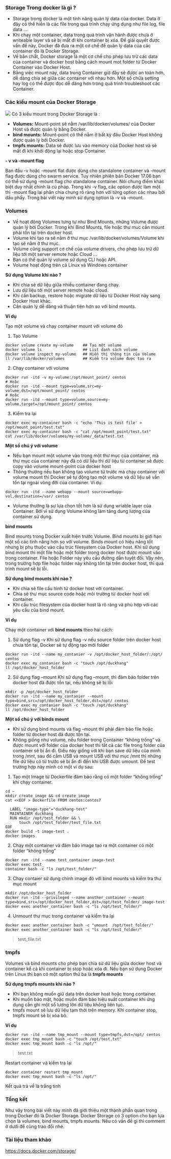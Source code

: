 ### Storage Trong docker là gì ?

- Storage trong docker là một tính năng quản lý data của docker. Data ở đây có thể hiển là các file trong quá trình chạy ứng dụng như file log, file data …
- Khi chạy một container, data trong quá trình vận hành được chưa ở writeable layer và sẽ bị mất đi khi container bị xóa. Để giải quyết được vấn đề này, Docker đã đưa ra một cơ chế để quản lý data của các container đó là Docker Storage.
- Về bản chất, Docker storage là một cơ chế cho phép lưu trữ các data của container và docker host bằng cách mount mot folder từ Docker Container vào Docker Host.
- Bằng việc mount này, data trong Container giờ đây sẽ được an toàn hơn, dễ dàng chia sẻ giữa các container với nhau hơn. Một số chứa setting hay log có thể được đọc dễ dàng hơn trong quá trình troubleshoot các Container.

### Các kiểu mount của Docker Storage

![](https://images.viblo.asia/c064ce00-2765-4f32-a2a7-df58ecd8e391.png)
Có 3 kiểu mount trong Docker Storage là :

* **Volumes:** Mount-point sẽ nằm /var/lib/docker/volumes/ của Docker Host và được quản lý bằng Docker.
* **bind mounts:** Mount-point có thể nằm ở bất kỳ đâu Docker Host không được quản lý bởi Docker.
* **tmpfs mounts:** Data sẽ được lưu vào memory của Docker host và sẽ mất đi khi khởi động lại hoặc stop Container.

**- v và -mount flag**

Ban đầu -v hoặc -mount flat được dùng cho standalone container và -mount flag được dùng cho swarm service. Tuy nhiên phiên bản Docker 17.06 bạn có thể sử dụng -mount flag cho standalone container. Nói chung điểm khác biệt duy nhất chính là cú pháp. Trong khi -v flag, các option được làm một thì -mount flag lại phân chia chung rõ ràng hơn với từng option các nhau bởi dấu phẩy. Trong bài viết này minh sử dụng option là -v và -mount.

### Volumes

* Về hoạt động Volumes tưng tự như Bind Mounts, những Volume được quản lý bời Docker. Trong khi Bind Mounts, file hoặc thư muc cần mount phải tồn tại trên docker host.
* Volume khi tạo ra sẽ nằm ở thư mục /var/lib/docker/volumes/Volume khi tạo sẽ nằm ở thư mục.
* Volume cũng support cơ chế của volume drivers, cho phép lưu trữ dữ liệu tới một server remote hoặc Cloud …
* Bạn có thể quản lý volume sử dụng CLI hoặc API.
* Volume hoạt động trên cả Linux và Windows container

**Sử dụng Volume khi nào ?**

* Khi chia sẻ dữ liệu giữa nhiều container đang chạy.
* Lưu dữ liệu tới một server remote hoặc cloud.
* Khi cần backup, restore hoặc migrate dữ liệu từ Docker Host này sang Docker Host khác.
* Cần quản lý dễ dàng và thuận tiện hơn so với bind mounts.

**Ví dụ**

Tạo một volume và chạy container mount với volume đó
1. Tạo Volume
```
docker volume create my-volume    ## Tạo một volume
docker volume ls                  ## List danh sách volume
docker volume inspect my-volume   ## Hiển thị thông tin của Volume
ll /var/lib/docker/volumes        ## Kiểm tra volume được tạo ra
```
2. Chạy container với volume
```
docker run -itd -v my-volume:/opt/mount_point/ centos
# Hoặc 
docker run -itd --mount type=volume,src=my-volume,dst=/opt/mount_point/ centos
# Hoặc
docker run -itd --mount type=volume,source=my-volume,target=/opt/mount_point/ centos
```
3. Kiểm tra lại
```
docker exec my-container bash -c "echo 'This is test file' > /opt/mount_point/test.txt"
docker exec my-container bash -c "cat /opt/mount_point/test.txt"
cat /var/lib/docker/volumes/my-volume/_data/test.txt
```

**Một số chú ý với volume**

* Nếu bạn mount một volume vào trong một thư mục của container, mà thư mục của container này đã có dữ liệu thì dữ liệu từ container sẽ được copy vào volume mount-point của docker host
* Thông thường nếu bạn không tạo volume từ trước mà chạy container với volume mount thì Docker sẽ tự động tạo một volume và dữ liệu sẽ vẫn tồn tại ngoài vòng đời của container.
Ví dụ:
```
docker run -itd --name webapp --mount source=webapp-vol,destination=/var/ centos
```
* Volume thường là sự lựa chọn tốt hơn là sử dụng wriable layer của Container. Bởi vì sử dụng Volume không làm tăng dung lượng của container sử dụng.

**bind mounts**

Bind mounts trong Docker xuất hiện trước Volume. Bind mounts bị giới hạn một số các tính năng hơn so với volume. Binds mount có hiệu năng tốt nhưng bị phụ thuộc vào cấu trúc filesystem của Docker host.
Khi sử dụng bind mount thì một file hoặc một folder trong docker host được mount vào trong container. File hoặc Folder này yêu cầu đường dẫn tuyệt đối. Vậy nên, trong trường hợp file hoặc folder này không tồn tại trên docker host, thì quá trình mount sẽ bị lỗi.

**Sử dụng bind mounts khi nào ?**

* Khi chia sẻ file cấu hình từ docker host với container.
* Chia sẻ thư mục source code hoặc môi trường từ docker host với container.
* Khi cấu trúc filesystem của docker host là rõ ràng và phù hợp với các yêu cầu của bind mount.

**Ví dụ**

Chạy một container với **bind mounts** theo hai cách:
1. Sử dụng flag -v
Khi sử dụng flag -v nếu source folder trên docker host chưa tồn tại, Docker sẽ tự động tạo mới folder
```
docker run -itd --name my_contanier -v /opt/docker_host_folder/:/opt/ centos
docker exec my_contanier bash -c "touch /opt/duckhang"
ll /opt/docker_host_folder
```
2. Sử dụng flag –mount
Khi sử dụng flag –mount, thì đảm bảo folder trên docker host đã được tồn tại, nếu không sẽ bị lỗi
```
mkdir -p /opt/docker_host_folder
docker run -itd --name my_contanier --mount type=bind,src=/opt/docker_host_folder,dst=/opt/ centos
docker exec my_contanier bash -c "touch /opt/duckhang"
ll /opt/docker_host_folder
```

**Một số chú ý với binds mount**

* Khi sử dụng bind mounts và flag –mount thì phải đảm bảo file hoặc folder từ docker host đã được tồn tại.
* Không giống như volume, nếu folder trong Container “không trống” và được mount với folder của docker host thì tất cả các file trong folder của container sẽ bị ẩn đi. Điều này giống với khi bạn save dữ liệu của mình trong /mnt, sau đó cắm USB và mount USB với thư mục /mnt thì những file dữ liệu có từ trước sẽ bị ẩn đi đến khi USB được umount. Để test trường hợp này mình có một ví dụ sau:
1. Tạo một Image từ Dockerfile đảm bảo rằng có một folder “không trống” khi chạy container.
```
cd ~
mkdir create_image && cd create_image
cat <<EOF > Dockerfile FROM centos:centos7

  LABEL "image-type"="duckhang-test"
  MAINTAINER duckhang
  RUN mkdir /opt/test_folder && \
      touch /opt/test_folder/test_file.txt
EOF
docker build -t image-test .
docker images
```
2. Chạy một container và đảm bảo image tạo ra một container có một folder “không trống”
```
docker run -itd --name test_container image-test
docker exec test_
container bash -c "ls /opt/test_folder/"
```
3. Chạy contaier sử dụng chính image đó với bind mounts và kiểm tra thư mục mount
```
mkdir /opt/docker_host_folder
docker run -itd --privileged --name another_container --mount type=bind,src=/opt/docker_host_folder,dst=/opt/test_folder/ image-test
docker exec another_container bash -c "ls /opt/test_folder/"
```
4. Unmount thư mục trong container và kiểm tra lại
```
docker exec another_container bash -c "umount  /opt/test_folder/"
docker exec another_container bash -c "ls /opt/test_folder/"
```
> test_file.txt

### tmpfs

Volumes và bind mounts cho phép bạn chia sử dữ liệu giữa docker host và container kể cả khi container bị stop hoặc xóa đi. Nếu bạn sử dụng Docker trên Linux thì bạn có một option thứ ba là **tmpfs mounts**

**Sử dụng tmpfs mounts khi nào ?**

* Khi bạn không muốn giữ data trên docker host hoặc trong container.
* Khi muốn bảo mật, hoặc muốn đảm bảo hiệu suất container khi ứng dụng cần ghi một số lượng lớn dữ liệu không liên tục.
* tmpfs mount sẽ lưu dữ liệu tạm thời trên memory. Khi container stop, tmpfs mount sẽ bị xóa bỏ.

**Ví dụ**

```
docker run -itd --name tmp_mount --mount type=tmpfs,dst=/opt/ centos
docker exec tmp_mount bash -c "touch /opt/test.txt"
docker exec tmp_mount bash -c "ls /opt/"
```
> test.txt

Restart container và kiểm tra lại
```
docker container restart tmp_mount
docker exec tmp_mount bash -c "ls /opt/"
```
Kết quả trả về là trắng tinh

### Tổng kết

Như vậy trong bài viết này mình đã giới thiệu một thành phần quan trọng trong Docker đó là Docker Storage. Docker Storage có 3 option cho bạn lựa chọn là volumes, bind mounts, tmpfs mounts. Nếu có vấn đề gì thì comment ở dưới để cùng trao đổi nhé.

### Tài liệu tham khảo
https://docs.docker.com/storage/